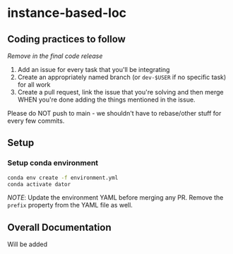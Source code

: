 # instance-based-loc

## Coding practices to follow

_Remove in the final code release_

1. Add an issue for every task that you'll be integrating
2. Create an appropriately named branch (or `dev-$USER` if no specific task) for all work
3. Create a pull request, link the issue that you're solving and then merge WHEN you're done adding the things mentioned in the issue.

Please do NOT push to main - we shouldn't have to rebase/other stuff for every few commits.

## Setup

### Setup conda environment

```bash
conda env create -f environment.yml
conda activate dator
```

_NOTE_: Update the environment YAML before merging any PR. Remove the `prefix` property from the YAML file as well. 

## Overall Documentation

Will be added
